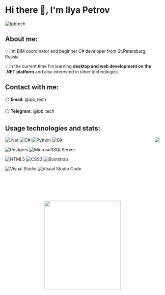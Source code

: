 <h1 align="left">Hi there 👋, I'm Ilya Petrov</h1>
<p align="left"> <img src="https://komarev.com/ghpvc/?username=ipbtech&label=Profile%20views&color=0e75b6&style=flat" alt="ipbtech" /> </p>

<h2 align="left">About me:</h2>

💡 I'm BIM coordinator and beginner C# developer from St.Petersburg, Russia

💡 In the current time I'm learning **desktop and web development on the .NET platform** and also interested in other technologies.

<h2 align="left">Contact with me:</h2>

⚪ **Email:** @ipb_tech

⚪ **Telegram:** @ipb_tech

<h2 align="left">Usage technologies and stats:</h2>

<p><img align="right" src="https://github-readme-stats.vercel.app/api?username=ipbtech&show_icons=true&theme=dark#gh-dark-mode-only" /> </p>

![.Net](https://img.shields.io/badge/.NET-5C2D91?style=for-the-badge&logo=.net&logoColor=white)
![C#](https://img.shields.io/badge/c%23-%23239120.svg?style=for-the-badge&logo=c-sharp&logoColor=white)
![Python](https://img.shields.io/badge/python-3670A0?style=for-the-badge&logo=python&logoColor=ffdd54)
![Git](https://img.shields.io/badge/git-%23F05033.svg?style=for-the-badge&logo=git&logoColor=white)

![Postgres](https://img.shields.io/badge/postgres-%23316192.svg?style=for-the-badge&logo=postgresql&logoColor=white)
![MicrosoftSQLServer](https://img.shields.io/badge/Microsoft%20SQL%20Server-CC2927?style=for-the-badge&logo=microsoft%20sql%20server&logoColor=white)

![HTML5](https://img.shields.io/badge/html5-%23E34F26.svg?style=for-the-badge&logo=html5&logoColor=white)
![CSS3](https://img.shields.io/badge/css3-%231572B6.svg?style=for-the-badge&logo=css3&logoColor=white)
![Bootstrap](https://img.shields.io/badge/bootstrap-%238511FA.svg?style=for-the-badge&logo=bootstrap&logoColor=white)

![Visual Studio](https://img.shields.io/badge/Visual%20Studio-5C2D91.svg?style=for-the-badge&logo=visual-studio&logoColor=white)
![Visual Studio Code](https://img.shields.io/badge/Visual%20Studio%20Code-0078d7.svg?style=for-the-badge&logo=visual-studio-code&logoColor=white)

<br><br><br><br>
<p align="center"> <img align="center" width="250" height="290" src="https://sd.keepcalms.com/i/keep-calm-and-code-in-c-5.png" /></p>




